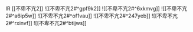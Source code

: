 IR [[不卑不亢2]]
![[不卑不亢2#^gpf9k2]]
![[不卑不亢2#^6xkmvg]]
![[不卑不亢2#^a6ip5w]]
![[不卑不亢2#^of1vau]]
![[不卑不亢2#^247yeb]]
![[不卑不亢2#^rxinvf]]
![[不卑不亢2#^btijws]]